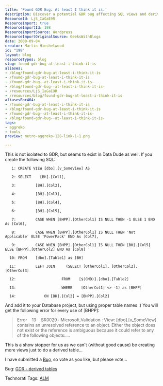 ```yaml
---
title: 'Found GDR Bug: At least I think it is.'
description: Discover a potential GDR bug affecting SQL views and derived tables. Join the discussion and help improve Data Dude with your insights and votes!
ResourceId: LjS_IaGaE9R
ResourceImport: true
ResourceImportId: 198
ResourceImportSource: Wordpress
ResourceImportOriginalSource: GeeksWithBlogs
date: 2008-09-04
creator: Martin Hinshelwood
id: "198"
layout: blog
resourceTypes: blog
slug: found-gdr-bug-at-least-i-think-it-is
aliases:
- /blog/found-gdr-bug-at-least-i-think-it-is
- /found-gdr-bug-at-least-i-think-it-is
- /found-gdr-bug--at-least-i-think-it-is-
- /blog/found-gdr-bug--at-least-i-think-it-is-
- /resources/LjS_IaGaE9R
- /resources/blog/found-gdr-bug-at-least-i-think-it-is
aliasesFor404:
- /found-gdr-bug-at-least-i-think-it-is
- /blog/found-gdr-bug-at-least-i-think-it-is
- /found-gdr-bug--at-least-i-think-it-is-
- /blog/found-gdr-bug--at-least-i-think-it-is-
tags:
- aggreko
- tools
preview: metro-aggreko-128-link-1-1.png

---
```

This is not isolated to GDR, but seams to exist in Data Dude as well. If you create the following SQL:

```
   1: CREATE VIEW [dbo].[v_SomeView] AS
```

```
   2: SELECT    [BH].[Col1],
```

```
   3:         [BH].[Col2],
```

```
   4:         [BH].[Col3],
```

```
   5:         [BH].[Col4],
```

```
   6:         [BH].[Col5],
```

```
   7:         CASE WHEN [BHPP].[OtherCol1] IS NULL THEN -1 ELSE 1 END As [Col6],
```

```
   8:         CASE WHEN [BHPP].[OtherCol1] IS NULL THEN 'Not Applicable' ELSE 'PowerPack' END As [Col7],
```

```
   9:         CASE WHEN [BHPP].[OtherCol1] IS NULL THEN [BH].[Col5] ELSE [BHPP].[OtherCol2] END As [Col8]
```

```
  10: FROM    [dbo].[Table1] as [BH]
```

```
  11:         LEFT JOIN     (SELECT [OtherCol1], [OtherCol2], [OtherCol3]
```

```
  12:                     FROM    [$(CMD)].[dbo].[Table2]
```

```
  13:                     WHERE    [OtherCol1] <> -1) as [BHPP]
```

```
  14:             ON [BH].[Col2] = [BHPP].[Col2]
```

And add it to your Database project, but using proper table names :) You will get the following error for every use of \[BHPP\]:

> Error    13    SR0029 : Microsoft.Validation : View: \[dbo\].\[v_SomeView\] contains an unresolved reference to an object. Either the object does not exist or the reference is ambiguous because it could refer to any of the following objects:....

This is a show stopper for us as we can't (without good cause) be creating more views just to do a derived table...

I have submitted a [Bug](https://connect.microsoft.com/VisualStudio/feedback/ViewFeedback.aspx?FeedbackID=366059), so vote as you like, but please vote...

Bug: [GDR - derived tables](https://connect.microsoft.com/VisualStudio/feedback/ViewFeedback.aspx?FeedbackID=366059)

Technorati Tags: [ALM](http://technorati.com/tags/ALM)
